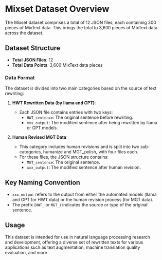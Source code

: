 # Mixset Dataset Overview

The Mixset dataset comprises a total of 12 JSON files, each containing 300 pieces of MixText data. This brings the total to 3,600 pieces of MixText data across the dataset.

## Dataset Structure

- **Total JSON Files**: 12
- **Total Data Points**: 3,600 MixText data pieces

### Data Format

The dataset is divided into two main categories based on the source of text rewriting:

1. **HWT Rewritten Data (by llama and GPT)**:
   - Each JSON file contains entries with two keys:
     - `HWT_sentence`: The original sentence before rewriting.
     - `xxx_output`: The modified sentence after being rewritten by llama or GPT models.

2. **Human Revised MGT Data**:
   - This category includes human revisions and is split into two sub-categories, humanize and MGT_polish, with four files each.
   - For these files, the JSON structure contains:
     - `MGT_sentence`: The original sentence.
     - `xxx_output`: The modified sentence after human revision.

## Key Naming Convention

- `xxx_output` refers to the output from either the automated models (llama and GPT for HWT data) or the human revision process (for MGT data).
- The prefix (`HWT_` or `MGT_`) indicates the source or type of the original sentence.

## Usage

This dataset is intended for use in natural language processing research and development, offering a diverse set of rewritten texts for various applications such as text augmentation, machine translation quality evaluation, and more.

